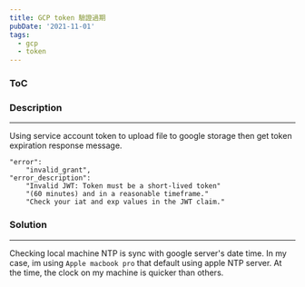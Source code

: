 ```yaml
---
title: GCP token 驗證過期
pubDate: '2021-11-01'
tags: 
  - gcp
  - token 
---
```


### ToC

### Description
---
Using service account token to upload file to google storage then get token expiration response message.


```
"error":
    "invalid_grant",
"error_description":
    "Invalid JWT: Token must be a short-lived token"
    "(60 minutes) and in a reasonable timeframe."
    "Check your iat and exp values in the JWT claim."
```

### Solution
---
Checking local machine NTP is sync with google server's date time. In my case, im using `Apple macbook pro` that default using apple NTP server. At the time, the clock on my machine is quicker than others.